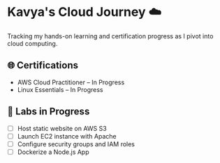 # Kavya's Cloud Journey ☁️

Tracking my hands-on learning and certification progress as I pivot into cloud computing.

## 🌐 Certifications
- AWS Cloud Practitioner – In Progress
- Linux Essentials – In Progress

## 🧪 Labs in Progress
- [ ] Host static website on AWS S3
- [ ] Launch EC2 instance with Apache
- [ ] Configure security groups and IAM roles
- [ ] Dockerize a Node.js App
